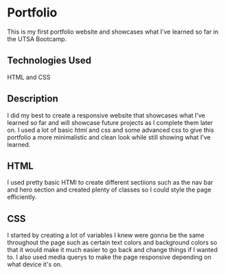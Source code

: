 # Portfolio

This is my first portfolio website and showcases what I've learned so far in the UTSA Bootcamp.

## Technologies Used

HTML and CSS


## Description

I did my best to create a responsive website that showcases what I've learned so far and will showcase future projects as I complete them later on. I used a lot of basic html and css and some advanced css to give this portfolio a more minimalistic and clean look while still showing what I've learned.

## HTML
I used pretty basic HTMl to create different sectiions such as the nav bar and hero section and created plenty of classes so I could style the page efficiently.

## CSS
I started by creating a lot of variables I knew were gonna be the same throughout the page such as certain text colors and background colors so that it would make it much easier to go back and change things if I wanted to. I also used media querys to make the page responsive depending on what device it's on.
